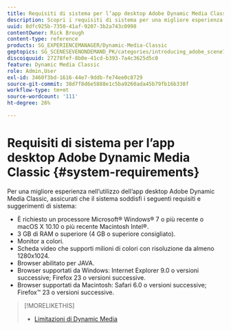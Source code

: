 ```yaml
---
title: Requisiti di sistema per l’app desktop Adobe Dynamic Media Classic
description: Scopri i requisiti di sistema per una migliore esperienza con Adobe Dynamic Media Classic.
uuid: 8dfc925b-7350-41af-9207-3b2a743c0998
contentOwner: Rick Brough
content-type: reference
products: SG_EXPERIENCEMANAGER/Dynamic-Media-Classic
geptopics: SG_SCENESEVENONDEMAND_PK/categories/introducing_adobe_scene7
discoiquuid: 27278fef-8b0e-41cd-b393-7a4c3625d5c0
feature: Dynamic Media Classic
role: Admin,User
exl-id: 3460f3bd-1616-44e7-9ddb-fe74ee0c8729
source-git-commit: 38d7f8d6e5888e1c5ba9260ada45b79fb16b338f
workflow-type: tm+mt
source-wordcount: '111'
ht-degree: 26%

---
```


# Requisiti di sistema per l’app desktop Adobe Dynamic Media Classic {#system-requirements}

Per una migliore esperienza nell’utilizzo dell’app desktop Adobe Dynamic Media Classic, assicurati che il sistema soddisfi i seguenti requisiti e suggerimenti di sistema:

* È richiesto un processore Microsoft® Windows® 7 o più recente o macOS X 10.10 o più recente Macintosh Intel®.
* 3 GB di RAM o superiore (4 GB o superiore consigliato).
* Monitor a colori.
* Scheda video che supporti milioni di colori con risoluzione da almeno 1280x1024.
* Browser abilitato per JAVA.
* Browser supportati da Windows: Internet Explorer 9.0 o versioni successive; Firefox 23 o versioni successive.
* Browser supportati da Macintosh: Safari 6.0 o versioni successive; Firefox™ 23 o versioni successive.

>[!MORELIKETHIS]
>
>* [Limitazioni di Dynamic Media](/help/using/limitations.md)


